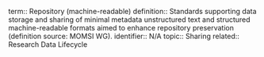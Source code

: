 term:: Repository (machine-readable)
definition:: Standards supporting data storage and sharing of minimal metadata unstructured text and structured machine-readable formats aimed to enhance repository preservation (definition source: MOMSI WG).
identifier:: N/A
topic:: Sharing
related:: Research Data Lifecycle